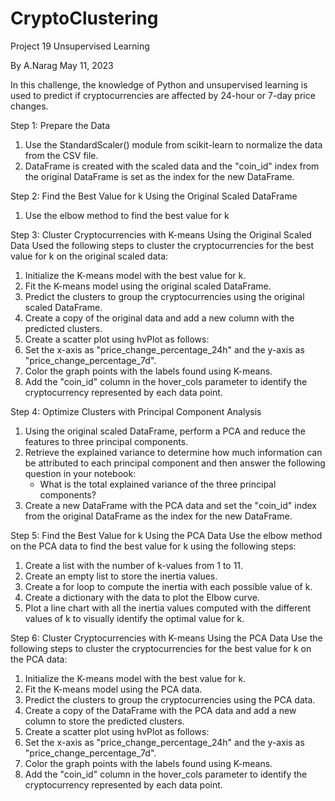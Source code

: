 # CryptoClustering
Project 19 Unsupervised Learning

By A.Narag
May 11, 2023

In this challenge, the knowledge of Python and unsupervised learning is used to predict if cryptocurrencies are affected by 24-hour or 7-day price changes.

Step 1: Prepare the Data
1. Use the StandardScaler() module from scikit-learn to normalize the data from the CSV file.
2. DataFrame is created with the scaled data and the "coin_id" index from the original DataFrame is set as the index for the new DataFrame.

Step 2: Find the Best Value for k Using the Original Scaled DataFrame
1. Use the elbow method to find the best value for k

Step 3: Cluster Cryptocurrencies with K-means Using the Original Scaled Data
Used the following steps to cluster the cryptocurrencies for the best value for k on the original scaled data:
1. Initialize the K-means model with the best value for k.
2. Fit the K-means model using the original scaled DataFrame.
3. Predict the clusters to group the cryptocurrencies using the original scaled DataFrame.
4. Create a copy of the original data and add a new column with the predicted clusters.
5. Create a scatter plot using hvPlot as follows:
6. Set the x-axis as "price_change_percentage_24h" and the y-axis as "price_change_percentage_7d".
7. Color the graph points with the labels found using K-means.
8. Add the "coin_id" column in the hover_cols parameter to identify the cryptocurrency represented by each data point.

Step 4: Optimize Clusters with Principal Component Analysis
1. Using the original scaled DataFrame, perform a PCA and reduce the features to three principal components.
2. Retrieve the explained variance to determine how much information can be attributed to each principal component and then answer the following question in your notebook:
    - What is the total explained variance of the three principal components?
3.  Create a new DataFrame with the PCA data and set the "coin_id" index from the original DataFrame as the index for the new DataFrame.

Step 5: Find the Best Value for k Using the PCA Data
Use the elbow method on the PCA data to find the best value for k using the following steps:
1. Create a list with the number of k-values from 1 to 11.
2. Create an empty list to store the inertia values.
3. Create a for loop to compute the inertia with each possible value of k.
4. Create a dictionary with the data to plot the Elbow curve.
5. Plot a line chart with all the inertia values computed with the different values of k to visually identify the optimal value for k.

Step 6: Cluster Cryptocurrencies with K-means Using the PCA Data
Use the following steps to cluster the cryptocurrencies for the best value for k on the PCA data:
1. Initialize the K-means model with the best value for k.
2. Fit the K-means model using the PCA data.
3. Predict the clusters to group the cryptocurrencies using the PCA data.
4. Create a copy of the DataFrame with the PCA data and add a new column to store the predicted clusters.
5. Create a scatter plot using hvPlot as follows:
6. Set the x-axis as "price_change_percentage_24h" and the y-axis as "price_change_percentage_7d".
7. Color the graph points with the labels found using K-means.
8. Add the "coin_id" column in the hover_cols parameter to identify the cryptocurrency represented by each data point.

